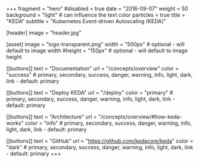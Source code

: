 +++
fragment = "hero"
#disabled = true
date = "2016-09-07"
weight = 50
background = "light" # can influence the text color
particles = true
title = "KEDA"
subtitle = "Kubernetes Event-driven Autoscaling (KEDA)"

[header]
  image = "header.jpg"

[asset]
  image = "logo-transparent.png"
  width = "500px" # optional - will default to image width
  #height = "150px" # optional - will default to image height

[[buttons]]
  text = "Documentation"
  url = "/concepts/overview"
  color = "success" # primary, secondary, success, danger, warning, info, light, dark, link - default: primary

[[buttons]]
  text = "Deploy KEDA"
  url = "/deploy"
  color = "primary" # primary, secondary, success, danger, warning, info, light, dark, link - default: primary

[[buttons]]
  text = "Architecture"
  url = "/concepts/overview/#how-keda-works"
  color = "info" # primary, secondary, success, danger, warning, info, light, dark, link - default: primary

[[buttons]]
  text = "GitHub"
  url = "https://github.com/kedacore/keda"
  color = "dark" # primary, secondary, success, danger, warning, info, light, dark, link - default: primary
+++

